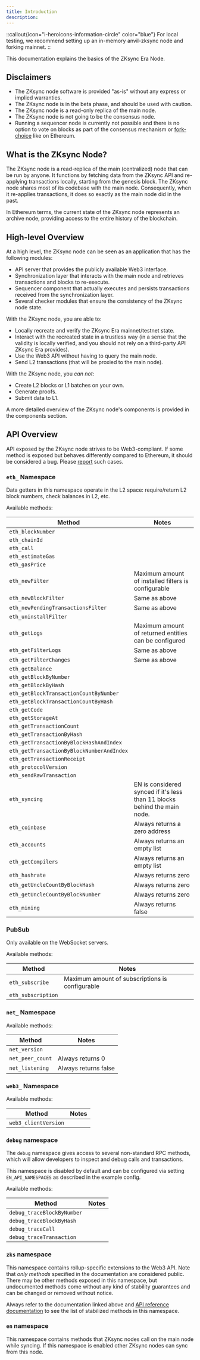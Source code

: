 ```yaml
---
title: Introduction
description:
---
```


::callout{icon="i-heroicons-information-circle" color="blue"}
For local testing, we recommend setting up an in-memory anvil-zksync node and forking mainnet.
::

This documentation explains the basics of the ZKsync Era Node.

## Disclaimers

- The ZKsync node software is provided "as-is" without any express or implied warranties.
- The ZKsync node is in the beta phase, and should be used with caution.
- The ZKsync node is a read-only replica of the main node.
- The ZKsync node is not going to be the consensus node.
- Running a sequencer node is currently not possible and there is no option to vote on blocks as part of the consensus mechanism
  or [fork-choice](https://eth2book.info/capella/part3/forkchoice/#whats-a-fork-choice) like on Ethereum.

## What is the ZKsync Node?

The ZKsync node is a read-replica of the main (centralized) node that can be run by anyone. It
functions by fetching data from the ZKsync API and re-applying transactions locally, starting from the genesis block.
The ZKsync node shares most of its codebase with the main node. Consequently, when it re-applies transactions, it does
so exactly as the main node did in the past.

In Ethereum terms, the current state of the ZKsync node represents an archive node, providing access to the entire history of the blockchain.

## High-level Overview

At a high level, the ZKsync node can be seen as an application that has the following modules:

- API server that provides the publicly available Web3 interface.
- Synchronization layer that interacts with the main node and retrieves transactions and blocks to re-execute.
- Sequencer component that actually executes and persists transactions received from the synchronization layer.
- Several checker modules that ensure the consistency of the ZKsync node state.

With the ZKsync node, you are able to:

- Locally recreate and verify the ZKsync Era mainnet/testnet state.
- Interact with the recreated state in a trustless way (in a sense that the validity is locally verified, and you should
  not rely on a third-party API ZKsync Era provides).
- Use the Web3 API without having to query the main node.
- Send L2 transactions (that will be proxied to the main node).

With the ZKsync node, you _can not_:

- Create L2 blocks or L1 batches on your own.
- Generate proofs.
- Submit data to L1.

A more detailed overview of the ZKsync node's components is provided in the components section.

## API Overview

API exposed by the ZKsync node strives to be Web3-compliant.
If some method is exposed but behaves differently compared to
Ethereum, it should be considered a bug.
Please [report](https://zksync.io/contact) such cases.

### `eth_` Namespace

Data getters in this namespace operate in the L2 space: require/return L2 block numbers, check balances in L2, etc.

Available methods:

| Method                                    | Notes                                                                     |
|-------------------------------------------|---------------------------------------------------------------------------|
| `eth_blockNumber`                         |                                                                           |
| `eth_chainId`                             |                                                                           |
| `eth_call`                                |                                                                           |
| `eth_estimateGas`                         |                                                                           |
| `eth_gasPrice`                            |                                                                           |
| `eth_newFilter`                           | Maximum amount of installed filters is configurable                       |
| `eth_newBlockFilter`                      | Same as above                                                             |
| `eth_newPendingTransactionsFilter`        | Same as above                                                             |
| `eth_uninstallFilter`                     |                                                                           |
| `eth_getLogs`                             | Maximum amount of returned entities can be configured                     |
| `eth_getFilterLogs`                       | Same as above                                                             |
| `eth_getFilterChanges`                    | Same as above                                                             |
| `eth_getBalance`                          |                                                                           |
| `eth_getBlockByNumber`                    |                                                                           |
| `eth_getBlockByHash`                      |                                                                           |
| `eth_getBlockTransactionCountByNumber`    |                                                                           |
| `eth_getBlockTransactionCountByHash`      |                                                                           |
| `eth_getCode`                             |                                                                           |
| `eth_getStorageAt`                        |                                                                           |
| `eth_getTransactionCount`                 |                                                                           |
| `eth_getTransactionByHash`                |                                                                           |
| `eth_getTransactionByBlockHashAndIndex`   |                                                                           |
| `eth_getTransactionByBlockNumberAndIndex` |                                                                           |
| `eth_getTransactionReceipt`               |                                                                           |
| `eth_protocolVersion`                     |                                                                           |
| `eth_sendRawTransaction`                  |                                                                           |
| `eth_syncing`                             | EN is considered synced if it's less than 11 blocks behind the main node. |
| `eth_coinbase`                            | Always returns a zero address                                             |
| `eth_accounts`                            | Always returns an empty list                                              |
| `eth_getCompilers`                        | Always returns an empty list                                              |
| `eth_hashrate`                            | Always returns zero                                                       |
| `eth_getUncleCountByBlockHash`            | Always returns zero                                                       |
| `eth_getUncleCountByBlockNumber`          | Always returns zero                                                       |
| `eth_mining`                              | Always returns false                                                      |

### PubSub

Only available on the WebSocket servers.

Available methods:

| Method             | Notes                                           |
| ------------------ | ----------------------------------------------- |
| `eth_subscribe`    | Maximum amount of subscriptions is configurable |
| `eth_subscription` |                                                 |

### `net_` Namespace

Available methods:

| Method           | Notes                |
| ---------------- | -------------------- |
| `net_version`    |                      |
| `net_peer_count` | Always returns 0     |
| `net_listening`  | Always returns false |

### `web3_` Namespace

Available methods:

| Method               | Notes |
| -------------------- | ----- |
| `web3_clientVersion` |       |

### `debug` namespace

The `debug` namespace gives access to several non-standard RPC methods, which will allow developers to inspect and debug
calls and transactions.

This namespace is disabled by default and can be configured via setting `EN_API_NAMESPACES` as described in the example config.

Available methods:

| Method                     | Notes |
| -------------------------- | ----- |
| `debug_traceBlockByNumber` |       |
| `debug_traceBlockByHash`   |       |
| `debug_traceCall`          |       |
| `debug_traceTransaction`   |       |

### `zks` namespace

This namespace contains rollup-specific extensions to the Web3 API.
Note that _only methods_ specified in the documentation are considered public.
There may be other methods exposed in this namespace, but undocumented
methods come without any kind of stability guarantees and can be changed or removed without notice.

Always refer to the documentation linked above and [API reference documentation](/build/api-reference) to see the list of stabilized methods in this namespace.

### `en` namespace

This namespace contains methods that ZKsync nodes call on the main node while syncing. If this namespace is enabled
other ZKsync nodes can sync from this node.
